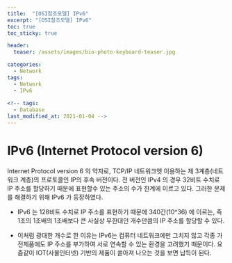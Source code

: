 ```yaml
---
title:  "[OSI참조모델] IPv6"
excerpt: "[OSI참조모델] IPv6"
toc: true
toc_sticky: true

header:
  teaser: /assets/images/bio-photo-keyboard-teaser.jpg

categories:
  - Network
tags:
  - Network
  - IPv6
  
<!-- tags:
  - Database 
last_modified_at: 2021-01-04 -->
---
```

# IPv6 (Internet Protocol version 6)

Internet Protocol version 6 의 약자로, TCP/IP 네트워크엣 이용하는 제 3계층(네트워크 계층)의 프로토콜인 IP의 후속 버전이다. 
전 버전인 IPv4 의 경우 32비트 수치로 IP 주소를 할당하기 때문에 표현할수 있는 주소의 수가 한계에 이르고 있다. 그러한 문제를 해결하기 위해
IPv6 가 등장하였다.

- IPv6 는 128비트 수치로 IP 주소를 표현하기 때문에 340간(10^36) 에 이르는, 즉 1조의 1조배의 1조배보다 큰 사실상 무한대인 개수만큼의 IP 주소를
할당할 수 있다. 

- 이처럼 광대한 개수로 한 이유는 IPv6는 컴퓨터 네트워크에만 그치지 않고 각종 가전제품에도 IP 주소를 부가하여 서로 연속할 수 있는 환경을 고려했기 때문이다.
요즘같이 IOT(사물인터넷) 기반의 제품이 쏟아져 나오는 것을 보면 납득이 된다.


